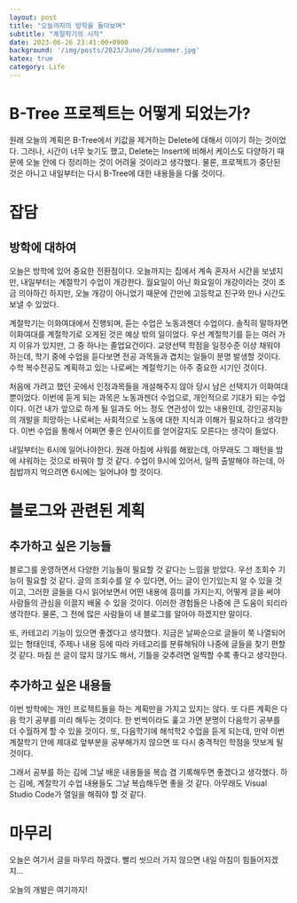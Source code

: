 ```yaml
---
layout: post
title: "오늘까지의 방학을 돌아보며"
subtitle: "계절학기의 시작"
date: 2023-06-26 23:41:00+0900
background: '/img/posts/2023/June/26/summer.jpg'
katex: true
category: Life
---
```


# B-Tree 프로젝트는 어떻게 되었는가?

원래 오늘의 계획은 B-Tree에서 키값을 제거하는 Delete에 대해서 이야기 하는 것이었다. 그러나, 시간이 너무 늦기도 했고, Delete는 Insert에 비해서 케이스도 다양하기 때문에 오늘 안에 다 정리하는 것이 어려울 것이라고 생각했다. 물론, 프로젝트가 중단된 것은 아니고 내일부터는 다시 B-Tree에 대한 내용들을 다룰 것이다.

# 잡담

## 방학에 대하여

오늘은 방학에 있어 중요한 전환점이다. 오늘까지는 집에서 계속 혼자서 시간을 보냈지만, 내일부터는 계절학기 수업이 개강한다. 월요일이 아닌 화요일이 개강이라는 것이 조금 의아하긴 하지만, 오늘 개강이 아니었기 때문에 간만에 고등학교 친구와 만나 시간도 보낼 수 있었다. 

계절학기는 이화여대에서 진행되며, 듣는 수업은 노동과젠더 수업이다. 솔직히 말하자면 이화여대를 계절학기로 오게된 것은 예상 밖의 일이었다. 우선 계절학기를 듣는 여러 가지 이유가 있지만, 그 중 하나는 졸업요건이다. 교양선택 학점을 일정수준 이상 채워야 하는데, 학기 중에 수업을 듣다보면 전공 과목들과 겹치는 일들이 분명 발생할 것이다. 수학 복수전공도 계획하고 있는 나로써는 계절학기는 아주 중요한 시기인 것이다.

처음에 가려고 했던 곳에서 인정과목들을 개설해주지 않아 당시 남은 선택지가 이화여대 뿐이었다. 이번에 듣게 되는 과목은 노동과젠더 수업으로, 개인적으로 기대가 되는 수업이다. 이건 내가 앞으로 하게 될 일과도 어느 정도 연관성이 있는 내용인데, 강인공지능의 개발을 희망하는 나로써는 사회적으로 노동에 대한 지식과 이해가 필요하다고 생각한다. 이번 수업을 통해서 어쩌면 좋은 인사이트를 얻어갈지도 모른다는 생각이 들었다.

내일부터는 6시에 일어나야한다. 원래 아침에 샤워를 해왔는데, 아무래도 그 패턴을 밤에 샤워하는 것으로 바꿔야 할 것 같다. 수업이 9시에 있어서, 일찍 출발해야 하는데, 아침밥까지 먹으려면 6시에는 일어냐야 할 것이다.

# 블로그와 관련된 계획

## 추가하고 싶은 기능들

블로그를 운영하면서 다양한 기능들이 필요할 것 같다는 느낌을 받았다. 우선 조회수 기능이 필요할 것 같다. 글의 조회수를 알 수 있다면, 어느 글이 인기있는지 알 수 있을 것이고, 그러한 글들을 다시 읽어보면서 어떤 내용에 흥미를 가지는지, 어떻게 글을 써야 사람들의 관심을 이끌지 배울 수 있을 것이다. 이러한 경험들은 나중에 큰 도움이 되리라 생각한다. 물론, 그 전에 많은 사람들이 내 블로그를 알아야 하겠지만 말이다.

또, 카테고리 기능이 있으면 좋겠다고 생각했다. 지금은 날짜순으로 글들이 쭉 나열되어 있는 형태인데, 주제나 내용 등에 따라 카테고리를 분류해둬야 나중에 글들을 찾기 편할 것 같다. 마침 쓴 글이 많지 않기도 해서, 기틀을 갖추려면 일찍할 수록 좋다고 생각한다.

## 추가하고 싶은 내용들

이번 방학에는 개인 프로젝트들을 하는 계획만을 가지고 있지는 않다. 또 다른 계획은 다음 학기 공부를 미리 해두는 것이다. 한 번씩이라도 훑고 가면 분명이 다음학기 공부를 더 수월하게 할 수 있을 것이다. 또, 다음학기에 해석학2 수업을 듣게 되는데, 만약 이번 계절학기 안에 제대로 앞부분을 공부해가지 않으면 또 다시 충격적인 학점을 맛보게 될 것이다.

그래서 공부를 하는 김에 그날 배운 내용들을 복습 겸 기록해두면 좋겠다고 생각했다. 하는 김에, 계절학기 수업 내용들도 그날 복습해두면 좋을 것 같다. 아무래도 Visual Studio Code가 열일을 해줘야 할 것 같다.

# 마무리
오늘은 여기서 글을 마무리 하겠다. 빨리 씻으러 가지 않으면 내일 아침이 힘들어지겠지...

오늘의 개발은 여기까지!